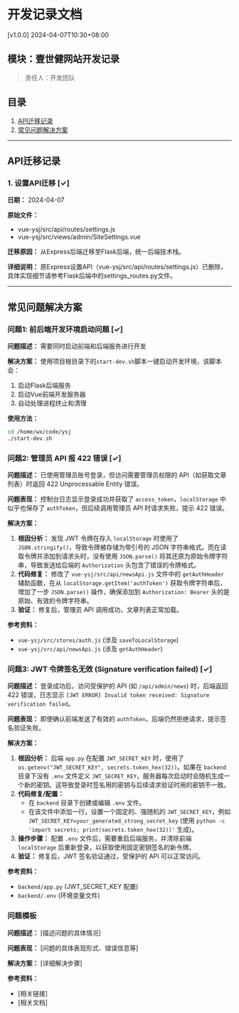 # 开发记录文档

[v1.0.0] 2024-04-07T10:30+08:00

## 模块：壹世健网站开发记录
>
> 责任人：开发团队

## 目录

1. [API迁移记录](#api迁移记录)
2. [常见问题解决方案](#常见问题解决方案)

---

## API迁移记录

### 1. 设置API迁移 [✓]

**日期：** 2024-04-07

**原始文件：**

- vue-ysj/src/api/routes/settings.js
- vue-ysj/src/views/admin/SiteSettings.vue

**迁移原因：**
从Express后端迁移至Flask后端，统一后端技术栈。

**详细说明：**
原Express设置API（vue-ysj/src/api/routes/settings.js）已删除，具体实现细节请参考Flask后端中的settings_routes.py文件。

---

## 常见问题解决方案

### 问题1: 前后端开发环境启动问题 [✓]

**问题描述：** 需要同时启动前端和后端服务进行开发

**解决方案：**
使用项目根目录下的`start-dev.sh`脚本一键启动开发环境，该脚本会：

1. 启动Flask后端服务
2. 启动Vue前端开发服务器
3. 自动处理进程终止和清理

**使用方法：**

```bash
cd /home/wx/code/ysj
./start-dev.sh
```

### 问题2: 管理员 API 报 422 错误 [✓]

**问题描述：** 已使用管理员账号登录，但访问需要管理员权限的 API（如获取文章列表）时返回 422 Unprocessable Entity 错误。

**问题表现：** 控制台日志显示登录成功并获取了 `access_token`，`localStorage` 中似乎也保存了 `authToken`，但后续调用管理员 API 时请求失败，提示 422 错误。

**解决方案：**

1. **根因分析：** 发现 JWT 令牌在存入 `localStorage` 时使用了 `JSON.stringify()`，导致令牌被存储为带引号的 JSON 字符串格式。而在读取令牌并添加到请求头时，没有使用 `JSON.parse()` 将其还原为原始令牌字符串，导致发送给后端的 `Authorization` 头包含了错误的令牌格式。
2. **代码修复：** 修改了 `vue-ysj/src/api/newsApi.js` 文件中的 `getAuthHeader` 辅助函数，在从 `localStorage.getItem('authToken')` 获取令牌字符串后，增加了一步 `JSON.parse()` 操作，确保添加到 `Authorization: Bearer` 头的是原始、有效的令牌字符串。
3. **验证：** 修复后，管理员 API 调用成功，文章列表正常加载。

**参考资料：**

- `vue-ysj/src/stores/auth.js` (涉及 `saveToLocalStorage`)
- `vue-ysj/src/api/newsApi.js` (涉及 `getAuthHeader`)

### 问题3: JWT 令牌签名无效 (Signature verification failed) [✓]

**问题描述：** 登录成功后，访问受保护的 API (如 `/api/admin/news`) 时，后端返回 422 错误，日志显示 `[JWT ERROR] Invalid token received: Signature verification failed`。

**问题表现：** 即使确认前端发送了有效的 `authToken`，后端仍然拒绝请求，提示签名验证失败。

**解决方案：**

1. **根因分析：** 后端 `app.py` 在配置 `JWT_SECRET_KEY` 时，使用了 `os.getenv("JWT_SECRET_KEY", secrets.token_hex(32))`。如果在 `backend` 目录下没有 `.env` 文件定义 `JWT_SECRET_KEY`，服务器每次启动时会随机生成一个新的密钥。这导致登录时签名用的密钥与后续请求验证时用的密钥不一致。
2. **代码修复/配置：**
    - 在 `backend` 目录下创建或编辑 `.env` 文件。
    - 在该文件中添加一行，设置一个固定的、强随机的 `JWT_SECRET_KEY`，例如 `JWT_SECRET_KEY=your_generated_strong_secret_key` (使用 `python -c 'import secrets; print(secrets.token_hex(32))'` 生成)。
3. **操作步骤：** 配置 `.env` 文件后，需要重启后端服务，并清除前端 `localStorage` 后重新登录，以获取使用固定密钥签名的新令牌。
4. **验证：** 修复后，JWT 签名验证通过，受保护的 API 可以正常访问。

**参考资料：**

- `backend/app.py` (JWT_SECRET_KEY 配置)
- `backend/.env` (环境变量文件)

### 问题模板

**问题描述：** [描述问题的具体情况]

**问题表现：** [问题的具体表现形式、错误信息等]

**解决方案：**
[详细解决步骤]

**参考资料：**

- [相关链接]
- [相关文档]
